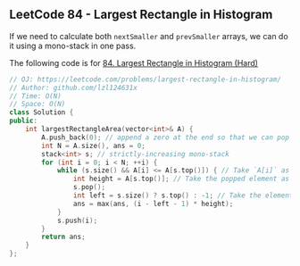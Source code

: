 ##  LeetCode 84 - Largest Rectangle in Histogram

If we need to calculate both `nextSmaller` and `prevSmaller` arrays, we can do it using a mono-stack in one pass.

The following code is for [84. Largest Rectangle in Histogram (Hard)](https://leetcode.com/problems/largest-rectangle-in-histogram/)

```cpp
// OJ: https://leetcode.com/problems/largest-rectangle-in-histogram/
// Author: github.com/lzl124631x
// Time: O(N)
// Space: O(N)
class Solution {
public:
    int largestRectangleArea(vector<int>& A) {
        A.push_back(0); // append a zero at the end so that we can pop all elements from the stack and calculate the corresponding areas
        int N = A.size(), ans = 0;
        stack<int> s; // strictly-increasing mono-stack
        for (int i = 0; i < N; ++i) {
            while (s.size() && A[i] <= A[s.top()]) { // Take `A[i]` as the right edge
                int height = A[s.top()]; // Take the popped element as the height
                s.pop();
                int left = s.size() ? s.top() : -1; // Take the element left on the stack as the left edge
                ans = max(ans, (i - left - 1) * height);
            }
            s.push(i);
        }
        return ans;
    }
};
```

